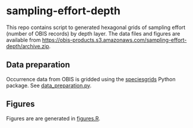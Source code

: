 # sampling-effort-depth

This repo contains script to generated hexagonal grids of sampling effort (number of OBIS records) by depth layer. The data files and figures are available from <https://obis-products.s3.amazonaws.com/sampling-effort-depth/archive.zip>.

## Data preparation

Occurrence data from OBIS is gridded using the [speciesgrids](https://github.com/iobis/speciesgrids) Python package. See [data_preparation.py](data_preparation.py).

## Figures

Figures are are generated in [figures.R](figures.R).
